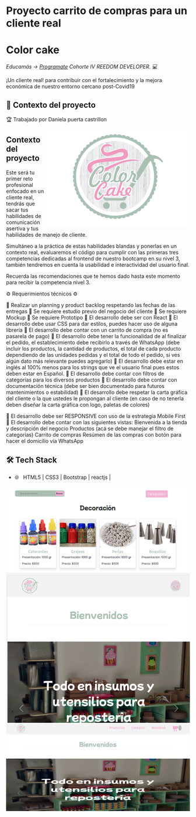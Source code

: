 # Proyecto carrito de compras para un cliente real

<h1>Color cake</h1>


<p><em> Educamás -> <a href="https://educamas.com.co/">Programate</a> Cohorte IV REEDOM DEVELOPER. 💻 </br>
</em></p>


¡Un cliente real! para contribuir con el fortalecimiento y la mejora económica de nuestro entorno cercano post-Covid19

<h2>📌 Contexto del proyecto</h2>
<p>🏆 Trabajado por Daniela puerta castrillon</p>

<img src="./src/img/logoClaro.svg" min-width="400px" max-width="400px" width="400px" align="right" alt="Computador">

<h2>Contexto del proyecto</h2>

Este será tu primer reto profesional enfocado en un cliente real, tendrás que sacar tus habilidades de comunicación asertiva y tus habilidades de manejo de cliente.

Simultáneo a la práctica de estas habilidades blandas y ponerlas en un contexto real, evaluaremos el código para cumplir con las primeras tres competencias dedicadas al frontend de nuestro bootcamp en su nivel 3, también tendremos en cuenta la usabilidad e interactividad del usuario final.

Recuerda las recomendaciones que te hemos dado hasta este momento para recibir la competencia nivel 3.

⚙️ Requerimientos técnicos ⚙️

🍩 Realizar un planning y product backlog respetando las fechas de las entregas
🍩 Se requiere estudio previo del negocio del cliente
🍩 Se requiere Mockup
🍩 Se requiere Prototipo
🍩 El desarrollo debe ser con React
🍩 El desarrollo debe usar CSS para dar estilos, puedes hacer uso de alguna librería
🍩 El desarrollo debe contar con un carrito de compra (no es pasarela de pago)
🍩 El desarrollo debe tener la funcionalidad de al finalizar el pedido, el establecimiento debe recibirlo a través de WhatsApp (debe incluir los productos, la cantidad de productos, el total de cada producto dependiendo de las unidades pedidas y el total de todo el pedido, si ves algún dato más relevante puedes agregarlo)
🍩 El desarrollo debe estar en inglés al 100% menos para los strings que ve el usuario final pues estos deben estar en Español.
🍩 El desarrollo debe contar con filtros de categorías para los diversos productos
🍩 El desarrollo debe contar con documentación técnica (debe ser bien documentado para futuros mantenimientos o estabilidad)
🍩 El desarrollo debe respetar la carta gráfica del cliente o la que ustedes le propongan al cliente (en caso de no tenerla deben diseñar la carta gráfica con logo, paletas de colores)
​

🍩 El desarrollo debe ser RESPONSIVE con uso de la estrategia Mobile First
🍩 El desarrollo debe contar con las siguientes vistas:
Bienvenida a la tienda y descripción del negocio
Productos (acá se debe manejar el filtro de categorías)
Carrito de compras
Resúmen de las compras con botón para hacer el domicilio vía WhatsApp



<h2>🛠 Tech Stack</h2>

- 🌐 &nbsp; HTML5 | CSS3 | Bootstrap | reactjs |




<img src="./src/img/productos.png">


<img src="./src/img/responsive.png">


<img src="./src/img/portada (1).png">




